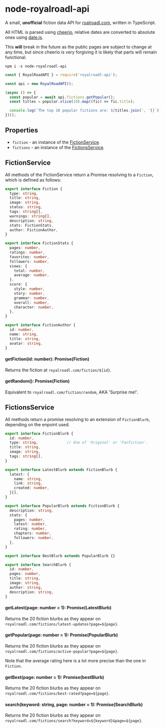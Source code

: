 # node-royalroadl-api

A small, __unofficial__ fiction data API for [roalroadl.com](https://royalroadl.com), 
written in TypeScript.

All HTML is parsed using [cheerio](https://github.com/cheeriojs/cheerio), relative 
dates are converted to absolute ones using [date.js](https://github.com/matthewmueller/date).

This __will__ break in the future as the public pages are subject to change at any time, 
but since cheerio is very forgiving it is likely that parts will remain functional.

```
npm i -s node-royalroadl-api
```

```javascript
const { RoyalRoadAPI } = require('royalroadl-api');

const api = new RoyalRoadAPI();

(async () => {
  const popular = await api.fictions.getPopular();
  const titles = popular.slice(10).map((fic) => fic.title);

  console.log(`The top 10 popular fictions are: ${titles.join(', ')}`);
})();
```

## Properties

- `fiction` - an instance of the [FictionService](#FictionService).
- `fictions` - an instance of the [FictionsService](#FictionsService).

## FictionService

All methods of the FictionService return a Promise resolving to a 
`Fiction`, which is defined as follows: 

```typescript
export interface Fiction {
  type: string,
  title: string,
  image: string,
  status: string,
  tags: string[],
  warnings: string[],
  description: string,
  stats: FictionStats,
  author: FictionAuthor,
}

export interface FictionStats {
  pages: number,
  ratings: number,
  favorites: number,
  followers: number,
  views: {
    total: number,
    average: number,
  },
  score: {
    style: number,
    story: number,
    grammar: number,
    overall: number,
    character: number,
  },
}

export interface FictionAuthor {
  id: number,
  name: string,
  title: string,
  avatar: string,
}
```

#### getFiction(id: number): Promise(Fiction)

Returns the fiction at `royalroadl.com/fiction/${id}`. 

#### getRandom(): Promise(Fiction)

Equivalent to `royalroadl.com/fiction/random`, AKA 'Surprise me!'.

## FictionsService

All methods return a promise resolving to an extension of `FictionBlurb`, 
depending on the enpoint used.

```typescript
export interface FictionBlurb {
  id: number,
  type: string,             // One of 'Original' or 'Fanfiction'.
  title: string,
  image: string,
  tags: string[],
}

export interface LatestBlurb extends FictionBlurb {
  latest: {
    name: string,
    link: string,
    created: number,
  }[],
}

export interface PopularBlurb extends FictionBlurb {
  description: string,
  stats: {
    pages: number,
    latest: number,
    rating: number,
    chapters: number,
    followers: number,
  },
}

export interface BestBlurb extends PopularBlurb {}

export interface SearchBlurb {
  id: number,
  pages: number,
  title: string,
  image: string,
  author: string,
  description: string,
}
```

#### getLatest(page: number = 1): Promise(LatestBlurb)

Returns the 20 fiction blurbs as they appear on 
`royalroadl.com/fictions/latest-updates?page=${page}`.

#### getPopular(page: number = 1): Promise(PopularBlurb)

Returns the 20 fiction blurbs as they appear on 
`royalroadl.com/fictions/active-popular?page=${page}`.

Note that the average rating here is a lot more precise than the one in `Fiction`. 

#### getBest(page: number = 1): Promise(bestBlurb)

Returns the 20 fiction blurbs as they appear on 
`royalroadl.com/fictions/best-rated?page=${page}`.

#### search(keyword: string, page: number = 1): Promise(SearchBlurb)

Returns the 20 fiction blurbs as they appear on 
`royalroadl.com/fictions/search?keyword=${keyword}&page=${page}`.